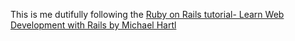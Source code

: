 This is me dutifully following the <a href="https://www.railstutorial.org/book/toy_app" target="_blank">Ruby on Rails tutorial- Learn Web Development with Rails by Michael Hartl</a>
